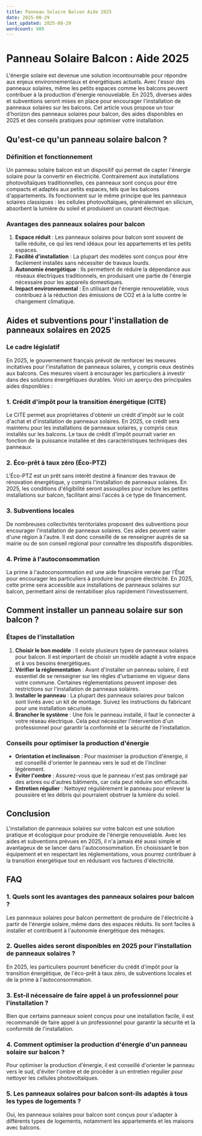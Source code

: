 ```yaml
---
title: Panneau Solaire Balcon Aide 2025
date: 2025-08-29
last_updated: 2025-08-29
wordcount: 989
---
```


# Panneau Solaire Balcon : Aide 2025

L'énergie solaire est devenue une solution incontournable pour répondre aux enjeux environnementaux et énergétiques actuels. Avec l'essor des panneaux solaires, même les petits espaces comme les balcons peuvent contribuer à la production d'énergie renouvelable. En 2025, diverses aides et subventions seront mises en place pour encourager l'installation de panneaux solaires sur les balcons. Cet article vous propose un tour d'horizon des panneaux solaires pour balcon, des aides disponibles en 2025 et des conseils pratiques pour optimiser votre installation.

## Qu'est-ce qu'un panneau solaire balcon ?

### Définition et fonctionnement

Un panneau solaire balcon est un dispositif qui permet de capter l'énergie solaire pour la convertir en électricité. Contrairement aux installations photovoltaïques traditionnelles, ces panneaux sont conçus pour être compacts et adaptés aux petits espaces, tels que les balcons d'appartements. Ils fonctionnent sur le même principe que les panneaux solaires classiques : les cellules photovoltaïques, généralement en silicium, absorbent la lumière du soleil et produisent un courant électrique.

### Avantages des panneaux solaires pour balcon

1. **Espace réduit** : Les panneaux solaires pour balcon sont souvent de taille réduite, ce qui les rend idéaux pour les appartements et les petits espaces.
2. **Facilité d'installation** : La plupart des modèles sont conçus pour être facilement installés sans nécessiter de travaux lourds.
3. **Autonomie énergétique** : Ils permettent de réduire la dépendance aux réseaux électriques traditionnels, en produisant une partie de l'énergie nécessaire pour les appareils domestiques.
4. **Impact environnemental** : En utilisant de l'énergie renouvelable, vous contribuez à la réduction des émissions de CO2 et à la lutte contre le changement climatique.

## Aides et subventions pour l'installation de panneaux solaires en 2025

### Le cadre législatif

En 2025, le gouvernement français prévoit de renforcer les mesures incitatives pour l'installation de panneaux solaires, y compris ceux destinés aux balcons. Ces mesures visent à encourager les particuliers à investir dans des solutions énergétiques durables. Voici un aperçu des principales aides disponibles :

### 1. Crédit d'impôt pour la transition énergétique (CITE)

Le CITE permet aux propriétaires d'obtenir un crédit d'impôt sur le coût d'achat et d'installation de panneaux solaires. En 2025, ce crédit sera maintenu pour les installations de panneaux solaires, y compris ceux installés sur les balcons. Le taux de crédit d'impôt pourrait varier en fonction de la puissance installée et des caractéristiques techniques des panneaux.

### 2. Éco-prêt à taux zéro (Éco-PTZ)

L'Éco-PTZ est un prêt sans intérêt destiné à financer des travaux de rénovation énergétique, y compris l'installation de panneaux solaires. En 2025, les conditions d'éligibilité seront assouplies pour inclure les petites installations sur balcon, facilitant ainsi l'accès à ce type de financement.

### 3. Subventions locales

De nombreuses collectivités territoriales proposent des subventions pour encourager l'installation de panneaux solaires. Ces aides peuvent varier d'une région à l'autre. Il est donc conseillé de se renseigner auprès de sa mairie ou de son conseil régional pour connaître les dispositifs disponibles.

### 4. Prime à l'autoconsommation

La prime à l'autoconsommation est une aide financière versée par l'État pour encourager les particuliers à produire leur propre électricité. En 2025, cette prime sera accessible aux installations de panneaux solaires sur balcon, permettant ainsi de rentabiliser plus rapidement l'investissement.

## Comment installer un panneau solaire sur son balcon ?

### Étapes de l'installation

1. **Choisir le bon modèle** : Il existe plusieurs types de panneaux solaires pour balcon. Il est important de choisir un modèle adapté à votre espace et à vos besoins énergétiques.
2. **Vérifier la réglementation** : Avant d'installer un panneau solaire, il est essentiel de se renseigner sur les règles d'urbanisme en vigueur dans votre commune. Certaines réglementations peuvent imposer des restrictions sur l'installation de panneaux solaires.
3. **Installer le panneau** : La plupart des panneaux solaires pour balcon sont livrés avec un kit de montage. Suivez les instructions du fabricant pour une installation sécurisée.
4. **Brancher le système** : Une fois le panneau installé, il faut le connecter à votre réseau électrique. Cela peut nécessiter l'intervention d'un professionnel pour garantir la conformité et la sécurité de l'installation.

### Conseils pour optimiser la production d'énergie

- **Orientation et inclinaison** : Pour maximiser la production d'énergie, il est conseillé d'orienter le panneau vers le sud et de l'incliner légèrement.
- **Éviter l'ombre** : Assurez-vous que le panneau n'est pas ombragé par des arbres ou d'autres bâtiments, car cela peut réduire son efficacité.
- **Entretien régulier** : Nettoyez régulièrement le panneau pour enlever la poussière et les débris qui pourraient obstruer la lumière du soleil.

## Conclusion

L'installation de panneaux solaires sur votre balcon est une solution pratique et écologique pour produire de l'énergie renouvelable. Avec les aides et subventions prévues en 2025, il n'a jamais été aussi simple et avantageux de se lancer dans l'autoconsommation. En choisissant le bon équipement et en respectant les réglementations, vous pourrez contribuer à la transition énergétique tout en réduisant vos factures d'électricité.

## FAQ

### 1. Quels sont les avantages des panneaux solaires pour balcon ?

Les panneaux solaires pour balcon permettent de produire de l'électricité à partir de l'énergie solaire, même dans des espaces réduits. Ils sont faciles à installer et contribuent à l'autonomie énergétique des ménages.

### 2. Quelles aides seront disponibles en 2025 pour l'installation de panneaux solaires ?

En 2025, les particuliers pourront bénéficier du crédit d'impôt pour la transition énergétique, de l'éco-prêt à taux zéro, de subventions locales et de la prime à l'autoconsommation.

### 3. Est-il nécessaire de faire appel à un professionnel pour l'installation ?

Bien que certains panneaux soient conçus pour une installation facile, il est recommandé de faire appel à un professionnel pour garantir la sécurité et la conformité de l'installation.

### 4. Comment optimiser la production d'énergie d'un panneau solaire sur balcon ?

Pour optimiser la production d'énergie, il est conseillé d'orienter le panneau vers le sud, d'éviter l'ombre et de procéder à un entretien régulier pour nettoyer les cellules photovoltaïques.

### 5. Les panneaux solaires pour balcon sont-ils adaptés à tous les types de logements ?

Oui, les panneaux solaires pour balcon sont conçus pour s'adapter à différents types de logements, notamment les appartements et les maisons avec balcons.